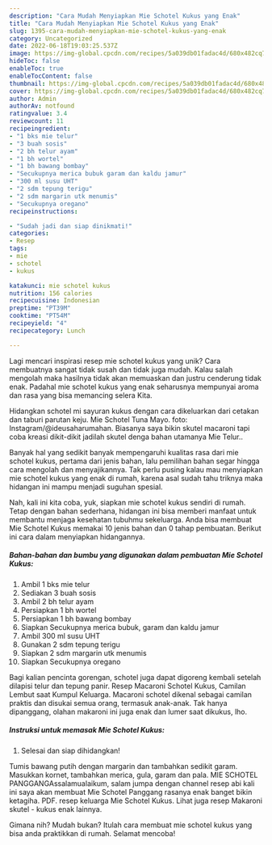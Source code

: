 ```yaml
---
description: "Cara Mudah Menyiapkan Mie Schotel Kukus yang Enak"
title: "Cara Mudah Menyiapkan Mie Schotel Kukus yang Enak"
slug: 1395-cara-mudah-menyiapkan-mie-schotel-kukus-yang-enak
category: Uncategorized
date: 2022-06-18T19:03:25.537Z
image: https://img-global.cpcdn.com/recipes/5a039db01fadac4d/680x482cq70/mie-schotel-kukus-foto-resep-utama.jpg
hideToc: false
enableToc: true
enableTocContent: false
thumbnail: https://img-global.cpcdn.com/recipes/5a039db01fadac4d/680x482cq70/mie-schotel-kukus-foto-resep-utama.jpg
cover: https://img-global.cpcdn.com/recipes/5a039db01fadac4d/680x482cq70/mie-schotel-kukus-foto-resep-utama.jpg
author: Admin
authorAv: notfound
ratingvalue: 3.4
reviewcount: 11
recipeingredient:
- "1 bks mie telur"
- "3 buah sosis"
- "2 bh telur ayam"
- "1 bh wortel"
- "1 bh bawang bombay"
- "Secukupnya merica bubuk garam dan kaldu jamur"
- "300 ml susu UHT"
- "2 sdm tepung terigu"
- "2 sdm margarin utk menumis"
- "Secukupnya oregano"
recipeinstructions:

- "Sudah jadi dan siap dinikmati!"
categories:
- Resep
tags:
- mie
- schotel
- kukus

katakunci: mie schotel kukus 
nutrition: 156 calories
recipecuisine: Indonesian
preptime: "PT39M"
cooktime: "PT54M"
recipeyield: "4"
recipecategory: Lunch

---
```





Lagi mencari inspirasi resep mie schotel kukus yang unik? Cara membuatnya sangat tidak susah dan tidak juga mudah. Kalau salah mengolah maka hasilnya tidak akan memuaskan dan justru cenderung tidak enak. Padahal mie schotel kukus yang enak seharusnya mempunyai aroma dan rasa yang bisa memancing selera Kita.





Hidangkan schotel mi sayuran kukus dengan cara dikeluarkan dari cetakan dan taburi parutan keju. Mie Schotel Tuna Mayo. foto: Instagram/@ideusaharumahan. Biasanya saya bikin skutel macaroni tapi coba kreasi dikit-dikit jadilah skutel denga bahan utamanya Mie Telur..

Banyak hal yang sedikit banyak mempengaruhi kualitas rasa dari mie schotel kukus, pertama dari jenis bahan, lalu pemilihan bahan segar hingga cara mengolah dan menyajikannya. Tak perlu pusing kalau mau menyiapkan mie schotel kukus yang enak di rumah, karena asal sudah tahu triknya maka hidangan ini mampu menjadi suguhan spesial.






Nah, kali ini kita coba, yuk, siapkan mie schotel kukus sendiri di rumah. Tetap dengan bahan sederhana, hidangan ini bisa memberi manfaat untuk membantu menjaga kesehatan tubuhmu sekeluarga. Anda bisa membuat Mie Schotel Kukus memakai 10 jenis bahan dan 0 tahap pembuatan. Berikut ini cara dalam menyiapkan hidangannya.

<!--inarticleads1-->

##### Bahan-bahan dan bumbu yang digunakan dalam pembuatan Mie Schotel Kukus:

1. Ambil 1 bks mie telur
1. Sediakan 3 buah sosis
1. Ambil 2 bh telur ayam
1. Persiapkan 1 bh wortel
1. Persiapkan 1 bh bawang bombay
1. Siapkan Secukupnya merica bubuk, garam dan kaldu jamur
1. Ambil 300 ml susu UHT
1. Gunakan 2 sdm tepung terigu
1. Siapkan 2 sdm margarin utk menumis
1. Siapkan Secukupnya oregano


Bagi kalian pencinta gorengan, schotel juga dapat digoreng kembali setelah dilapisi telur dan tepung panir. Resep Macaroni Schotel Kukus, Camilan Lembut saat Kumpul Keluarga. Macaroni schotel dikenal sebagai camilan praktis dan disukai semua orang, termasuk anak-anak. Tak hanya dipanggang, olahan makaroni ini juga enak dan lumer saat dikukus, lho. 

<!--inarticleads2-->

##### Instruksi untuk memasak Mie Schotel Kukus:


1. Selesai dan siap dihidangkan!

Tumis bawang putih dengan margarin dan tambahkan sedikit garam. Masukkan kornet, tambahkan merica, gula, garam dan pala. MIE SCHOTEL PANGGANGAssalamualaikum, salam jumpa dengan channel resep abi kali ini saya akan membuat Mie Schotel Panggang rasanya enak banget bikin ketagiha. PDF. resep keluarga Mie Schotel Kukus. Lihat juga resep Makaroni skutel - kukus enak lainnya. 

Gimana nih? Mudah bukan? Itulah cara membuat mie schotel kukus yang bisa anda praktikkan di rumah. Selamat mencoba!
